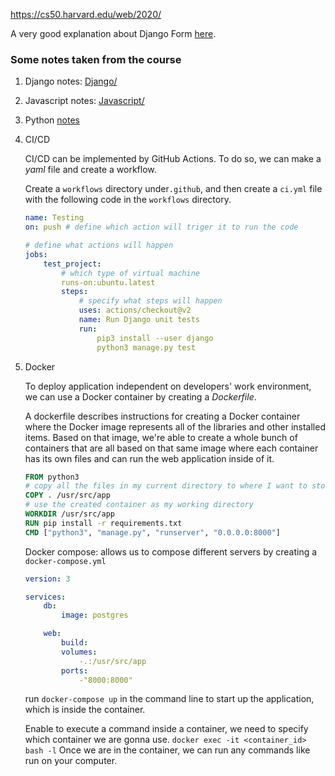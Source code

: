 https://cs50.harvard.edu/web/2020/

A very good explanation about Django Form [here](https://www.geeksforgeeks.org/render-html-forms-get-post-in-django/).

### Some notes taken from the course

1. Django notes: [Django/](https://github.com/AIXjing/web50/tree/main/Django)


2. Javascript notes: [Javascript/](https://github.com/AIXjing/web50/tree/main/Javascript)

3. Python [notes](https://github.com/AIXjing/web50/blob/main/python_notes/python_node.md)

4. CI/CD 

    CI/CD can be implemented by GitHub Actions. To do so, we can make a *yaml* file and create a workflow. 

    Create a `workflows` directory under`.github`, and then create a `ci.yml` file with the following code in the `workflows` directory. 

    ```yml
    name: Testing
    on: push # define which action will triger it to run the code

    # define what actions will happen
    jobs:
        test_project:
            # which type of virtual machine
            runs-on:ubuntu.latest 
            steps: 
                # specify what steps will happen
                uses: actions/checkout@v2
                name: Run Django unit tests
                run:
                    pip3 install --user django
                    python3 manage.py test
    ```

5. Docker

    To deploy application independent on developers' work environment, we can use a Docker container by creating a *Dockerfile*.

    A dockerfile describes instructions for creating a Docker container where the Docker image represents all of the libraries and other installed items. Based on that image, we're able to create a whole bunch of containers that are all based on that same image where each container has its own files and can run the web application inside of it.

    ```dockerfile
    FROM python3
    # copy all the files in my current directory to where I want to store my application (a container)
    COPY . /usr/src/app 
    # use the created container as my working directory
    WORKDIR /usr/src/app 
    RUN pip install -r requirements.txt
    CMD ["python3", "manage.py", "runserver", "0.0.0.0:8000"]
    ```

    Docker compose: allows us to compose different servers by creating a `docker-compose.yml`

    ```yml
    version: 3

    services:
        db: 
            image: postgres

        web:
            build:
            volumes:
                -.:/usr/src/app
            ports:
                -"8000:8000"
    ```

    run `docker-compose up` in the command line to start up the application, which is inside the container.

    Enable to execute a command inside a container, we need to specify which container we are gonna use. `docker exec -it <container_id> bash -l` Once we are in the container, we can run any commands like run on your computer. 